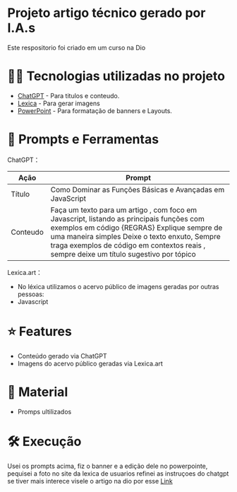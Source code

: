 # Projeto artigo técnico gerado por I.A.s

Este respositorio foi criado em um curso na Dio

# :technologist: Tecnologias utilizadas no projeto

* [ChatGPT](https://chatgpt.com/) - Para titulos e conteudo.
* [Lexica](https://lexica.art/) - Para gerar imagens
* [PowerPoint]( https://www.microsoft.com/en/microsoft-365/powerpoint?market=af) - Para formatação de banners e Layouts.    

# :book: Prompts e Ferramentas

ChatGPT：

Ação  | Prompt
--------- | ------
Título | Como Dominar as Funções Básicas e Avançadas em JavaScript
Conteudo | Faça um texto para um artigo  , com foco em Javascript, listando as principais funções com exemplos em código {REGRAS} Explique sempre de uma maneira simples Deixe o texto enxuto, Sempre traga exemplos de código em contextos reais , sempre deixe um título sugestivo por tópico


Lexica.art：

* No léxica utilizamos o acervo público de imagens geradas por outras pessoas:
* Javascript

# ⭐ Features

* Conteúdo gerado via ChatGPT
* Imagens do acervo público geradas via Lexica.art

# :file_folder: Material

* Promps ultilizados

# :hammer_and_wrench: Execução

Usei os prompts acima, fiz o banner e a edição dele no powerpointe, pequisei a foto no site da lexica de usuarios refinei as instruçoes do chatgpt se tiver mais interece visele o artigo na dio por esse [Link](https://web.dio.me/articles/como-dominar-as-funcoes-basicas-e-avancadas-em-javascript?back=%2Farticles&open-modal=true&page=1&order=oldest) 
